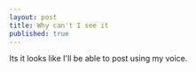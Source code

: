 ```yaml
---
layout: post
title: Why can't I see it
published: true
---
```

Its it looks like I'll be able to post using my voice.
